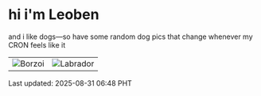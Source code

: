 # hi i'm Leoben

and i like dogs—so have some random dog pics that change whenever my CRON feels like it

|  |  |
|--------|----------|
| ![Borzoi](https://random-dog-vercel.vercel.app/api/random-borzoi?v=1756594131) | ![Labrador](https://random-dog-vercel.vercel.app/api/random-labrador?v=1756594131) |

Last updated: 2025-08-31 06:48 PHT
